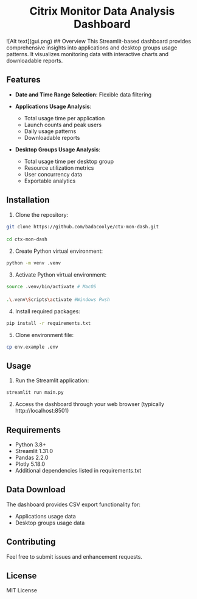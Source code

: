 <h1 align="center">Citrix Monitor Data Analysis Dashboard</h1>
![Alt text](gui.png)
## Overview
This Streamlit-based dashboard provides comprehensive insights into applications and desktop groups usage patterns. It visualizes monitoring data with interactive charts and downloadable reports.

## Features
- **Date and Time Range Selection**: Flexible data filtering
- **Applications Usage Analysis**:
  - Total usage time per application
  - Launch counts and peak users
  - Daily usage patterns
  - Downloadable reports

- **Desktop Groups Usage Analysis**:
  - Total usage time per desktop group
  - Resource utilization metrics
  - User concurrency data
  - Exportable analytics

## Installation

1. Clone the repository:
```bash
git clone https://github.com/badacoolye/ctx-mon-dash.git

cd ctx-mon-dash
```

2. Create Python virtual environment:
```bash
python -m venv .venv
```

3. Activate Python virtual environment:
```bash
source .venv/bin/activate # MacOS

.\.venv\Scripts\activate #Windows Pwsh
```

4. Install required packages:
```bash
pip install -r requirements.txt
```

5. Clone environment file:
```bash
cp env.example .env
```

## Usage

1. Run the Streamlit application:
```bash
streamlit run main.py
```

2. Access the dashboard through your web browser (typically http://localhost:8501)

## Requirements
- Python 3.8+
- Streamlit 1.31.0
- Pandas 2.2.0
- Plotly 5.18.0
- Additional dependencies listed in requirements.txt

## Data Download
The dashboard provides CSV export functionality for:
- Applications usage data
- Desktop groups usage data

## Contributing
Feel free to submit issues and enhancement requests.

## License
MIT License
